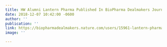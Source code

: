 ```yaml
---
title: HW Alumni Lantern Pharma Published In BioPharma Dealmakers Journal
date: 2018-12-07 10:42:00 -0600
author: ''
publication: ''
link: https://biopharmadealmakers.nature.com/users/15961-lantern-pharma/documents/6605-lantern-pharma-profile-june-2016
image: ''

---
```


